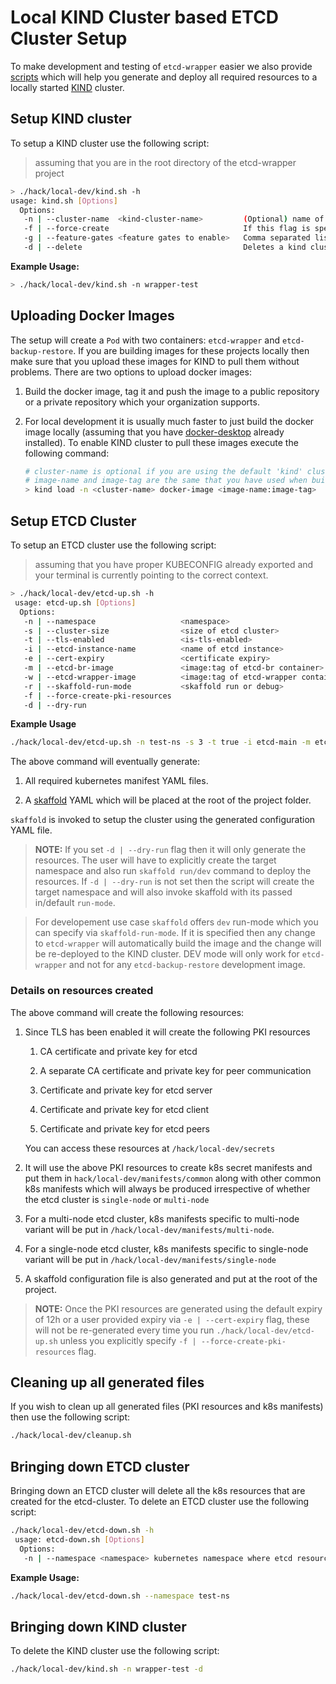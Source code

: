 # Local KIND Cluster based ETCD Cluster Setup

To make development and testing of `etcd-wrapper` easier we also provide [scripts](../../hack/local-dev) which will help you generate and deploy all required resources to a locally started [KIND](https://kind.sigs.k8s.io/) cluster.

## Setup KIND cluster

To setup a KIND cluster use the following script:

> assuming that you are in the root directory of the etcd-wrapper project

```bash
> ./hack/local-dev/kind.sh -h
usage: kind.sh [Options]
  Options:
   -n | --cluster-name  <kind-cluster-name>         (Optional) name of the kind cluster. if not specified, uses default name 'kind'
   -f | --force-create                              If this flag is specified then it will always create a fresh cluster.
   -g | --feature-gates <feature gates to enable>   Comma separated list of feature gates that needs to be enabled.
   -d | --delete                                    Deletes a kind cluster. If a name is provided via '-n | --cluster-name' then it will delete that cluster else it deletes the default kind cluster with name 'kind'. If this option is not used then it will by default create a kind cluster.
```

**Example Usage:**

```bash
> ./hack/local-dev/kind.sh -n wrapper-test
```

## Uploading Docker Images

The setup will create a `Pod` with two containers: `etcd-wrapper` and `etcd-backup-restore`. If you are building images for these projects locally then make sure that you upload these images for KIND to pull them without problems. There are two options to upload docker images:

1. Build the docker image, tag it and push the image to a public repository or a private repository which your organization supports.

2. For local development it is usually much faster to just build the docker image locally (assuming that you have [docker-desktop](https://www.docker.com/products/docker-desktop/) already installed). To enable KIND cluster to pull these images execute the following command:
   
   ```bash
   # cluster-name is optional if you are using the default 'kind' cluster
   # image-name and image-tag are the same that you have used when building docker images locally
   > kind load -n <cluster-name> docker-image <image-name:image-tag>
   ```

## Setup ETCD Cluster

To setup an ETCD cluster use the following script:

> assuming that you have proper KUBECONFIG already exported and your terminal is currently pointing to the correct context.

```bash
> ./hack/local-dev/etcd-up.sh -h
 usage: etcd-up.sh [Options]
  Options:
   -n | --namespace                   <namespace>                           (Optional) kubernetes namespace where etcd resources will be created. if not specified uses 'default'
   -s | --cluster-size                <size of etcd cluster>                (Optional) size of an etcd cluster. Supported values are 1 or 3. Defaults to 1
   -t | --tls-enabled                 <is-tls-enabled>                      (Optional) controls the TLS communication amongst peers and between etcd and its client.Possible values: ['true' | 'false']. Defaults to 'false'
   -i | --etcd-instance-name          <name of etcd instance>               (Option) name of the etcd instance. Defaults to 'etcd-main'
   -e | --cert-expiry                 <certificate expiry>                  (Optional) common expiry for all certificates generated. Defaults to '12h'
   -m | --etcd-br-image               <image:tag of etcd-br container>      (Required) Image (with tag) for etcdbr container
   -w | --etcd-wrapper-image          <image:tag of etcd-wrapper container> (Optional) Image (with tag) for etcd-wrapper container
   -r | --skaffold-run-mode           <skaffold run or debug>               (Optional) Possible values: 'run' | 'debug'. Defaults to 'run'. Will only be effective if '-d | --dry-run' is not specified.
   -f | --force-create-pki-resources                                        (Optional) If specified then it will re-create all PKI resources.
   -d | --dry-run                                                           (Optional) If set it will only generate all manifests and configuration files. The user needs to explicitly run skaffold to deploy the k8s resources.
```

**Example Usage**

```bash
./hack/local-dev/etcd-up.sh -n test-ns -s 3 -t true -i etcd-main -m etcdbr:dev -w etcd-wrapper:dev
```

The above command will eventually generate:

1. All required kubernetes manifest YAML files.

2. A [skaffold](https://skaffold.dev/) YAML which will be placed at the root of the project folder. 

`skaffold` is invoked to setup the cluster using the generated configuration YAML file.

> **NOTE:** If you set `-d | --dry-run` flag then it will only generate the resources. The user will have to explicitly create the target namespace and also run `skaffold run/dev` command to deploy the resources. If `-d | --dry-run` is not set then the script will create the target namespace and will also invoke skaffold with its passed in/default `run-mode`.

> For developement use case `skaffold` offers `dev` run-mode which you can specify via `skaffold-run-mode`. If it is specified then any change to `etcd-wrapper` will automatically build the image and the change will be re-deployed to the KIND cluster. DEV mode will only work for `etcd-wrapper` and not for any `etcd-backup-restore` development image.

### Details on resources created

The above command will create the following resources:

1. Since TLS has been enabled it will create the following PKI resources
   
   1. CA certificate and private key for etcd
   
   2. A separate CA certificate and private key for peer communication
   
   3. Certificate and private key for etcd server
   
   4. Certificate and private key for etcd client
   
   5. Certificate and private key for etcd peers
   
   You can access these resources at `/hack/local-dev/secrets`

2. It will use the above PKI resources to create k8s secret manifests and put them in `hack/local-dev/manifests/common` along with other common k8s manifests which will always be produced irrespective of whether the etcd cluster is `single-node` or `multi-node`

3. For a multi-node etcd cluster, k8s manifests specific to multi-node variant will be put in `/hack/local-dev/manifests/multi-node`.

4. For a single-node etcd cluster, k8s manifests specific to single-node variant will be put in `/hack/local-dev/manifests/single-node`

5. A skaffold configuration file is also generated and put at the root of the project.

> **NOTE:** Once the PKI resources are generated using the default expiry of 12h or a user provided expiry via `-e | --cert-expiry` flag, these will not be re-generated every time you run `./hack/local-dev/etcd-up.sh` unless you explicitly specify `-f | --force-create-pki-resources` flag.

## Cleaning up all generated files

If you wish to clean up all generated files (PKI resources and k8s manifests) then use the following script:

```bash
./hack/local-dev/cleanup.sh
```

## Bringing down ETCD cluster

Bringing down an ETCD cluster will delete all the k8s resources that are created for the etcd-cluster. To delete an ETCD cluster use the following script:

```bash
./hack/local-dev/etcd-down.sh -h 
 usage: etcd-down.sh [Options]
  Options:
   -n | --namespace <namespace> kubernetes namespace where etcd resources are created. If not specified uses 'default'
```

**Example Usage:**

```bash
./hack/local-dev/etcd-down.sh --namespace test-ns
```

## Bringing down KIND cluster

To delete the KIND cluster use the following script:

```bash
./hack/local-dev/kind.sh -n wrapper-test -d
```
